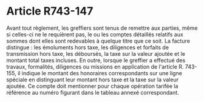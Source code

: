 # Article R743-147

Avant tout règlement, les greffiers sont tenus de remettre aux parties, même si celles-ci ne le requièrent pas, le ou les comptes détaillés relatifs aux sommes dont elles sont redevables à quelque titre que ce soit. La facture distingue : les émoluments hors taxe, les diligences et forfaits de transmission hors taxe, les déboursés, la taxe sur la valeur ajoutée et le montant total taxes incluses.   En outre, lorsque le greffier a effectué des travaux, formalités, diligences ou missions en application de l'article R. 743-155, il indique le montant des honoraires correspondants sur une ligne spéciale en distinguant leur montant hors taxe et la taxe sur la valeur ajoutée.   Ce compte doit mentionner pour chaque opération tarifée la référence au numéro figurant dans le tableau annexé correspondant.